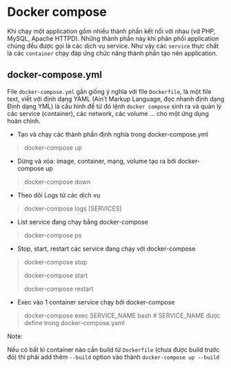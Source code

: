 # Docker compose

Khi chạy một application gồm nhiều thành phần kết nối với nhau (vd PHP, MySQL, Apache HTTPD). Những thành phần này khi phân phối application chúng đều được gọi là các dịch vụ service. Như vậy các `service` thực chất là các `container` chạy đáp ứng chức năng thành phần tạo nên application.

## docker-compose.yml

File `docker-compose.yml` gần giống ý nghĩa với file `Dockerfile`, là một file text, viết với định dạng YAML (Ain’t Markup Language, đọc nhanh định dạng Định dạng YML) là cấu hình để từ đó lệnh `docker compose` sinh ra và quản lý các service (container), các network, các volume ... cho một ứng dụng hoàn chỉnh.

- Tạo và chạy các thành phần định nghĩa trong docker-compose.yml

> docker-compose up

- Dừng và xóa: image, container, mạng, volume tạo ra bởi docker-compose up

> docker-compose down

- Theo dõi Logs từ các dịch vụ

> docker-compose logs [SERVICES]

- List service đang chạy bằng docker-compose

> docker-compose ps

- Stop, start, restart các service đang chạy với docker-compose

> docker-compose stop
>
> docker-compose start
>
> docker-compose restart

- Exec vào 1 container service chạy bởi docker-compose

> docker-compose exec SERVICE_NAME bash  # SERVICE_NAME được define trong docker-compose.yaml

Note:

Nếu có bất kì container nào cần build từ `Dockerfile` (chưa được build trước đó) thì phải add thêm `--build` option vào thành `docker-compose up --build`
